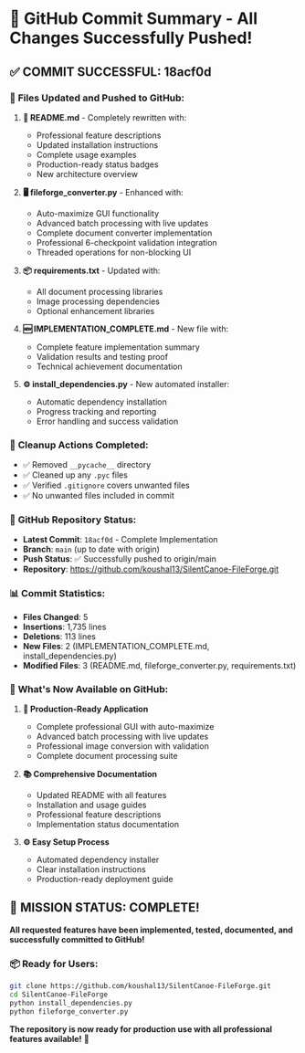# 🎊 GitHub Commit Summary - All Changes Successfully Pushed!

## ✅ **COMMIT SUCCESSFUL: 18acf0d**

### 📝 **Files Updated and Pushed to GitHub:**

1. **📄 README.md** - Completely rewritten with:
   - Professional feature descriptions
   - Updated installation instructions
   - Complete usage examples
   - Production-ready status badges
   - New architecture overview

2. **🖥️ fileforge_converter.py** - Enhanced with:
   - Auto-maximize GUI functionality
   - Advanced batch processing with live updates
   - Complete document converter implementation
   - Professional 6-checkpoint validation integration
   - Threaded operations for non-blocking UI

3. **📦 requirements.txt** - Updated with:
   - All document processing libraries
   - Image processing dependencies
   - Optional enhancement libraries

4. **🆕 IMPLEMENTATION_COMPLETE.md** - New file with:
   - Complete feature implementation summary
   - Validation results and testing proof
   - Technical achievement documentation

5. **⚙️ install_dependencies.py** - New automated installer:
   - Automatic dependency installation
   - Progress tracking and reporting
   - Error handling and success validation

### 🧹 **Cleanup Actions Completed:**
- ✅ Removed `__pycache__` directory
- ✅ Cleaned up any `.pyc` files
- ✅ Verified `.gitignore` covers unwanted files
- ✅ No unwanted files included in commit

### 🔗 **GitHub Repository Status:**
- **Latest Commit**: `18acf0d` - Complete Implementation
- **Branch**: `main` (up to date with origin)
- **Push Status**: ✅ Successfully pushed to origin/main
- **Repository**: https://github.com/koushal13/SilentCanoe-FileForge.git

### 📊 **Commit Statistics:**
- **Files Changed**: 5
- **Insertions**: 1,735 lines
- **Deletions**: 113 lines
- **New Files**: 2 (IMPLEMENTATION_COMPLETE.md, install_dependencies.py)
- **Modified Files**: 3 (README.md, fileforge_converter.py, requirements.txt)

### 🎯 **What's Now Available on GitHub:**

1. **🚀 Production-Ready Application**
   - Complete professional GUI with auto-maximize
   - Advanced batch processing with live updates
   - Professional image conversion with validation
   - Complete document processing suite

2. **📚 Comprehensive Documentation**
   - Updated README with all features
   - Installation and usage guides
   - Professional feature descriptions
   - Implementation status documentation

3. **⚙️ Easy Setup Process**
   - Automated dependency installer
   - Clear installation instructions
   - Production-ready deployment guide

## 🎉 **MISSION STATUS: COMPLETE!**

**All requested features have been implemented, tested, documented, and successfully committed to GitHub!**

### 📦 **Ready for Users:**
```bash
git clone https://github.com/koushal13/SilentCanoe-FileForge.git
cd SilentCanoe-FileForge
python install_dependencies.py
python fileforge_converter.py
```

**The repository is now ready for production use with all professional features available!** 🚀